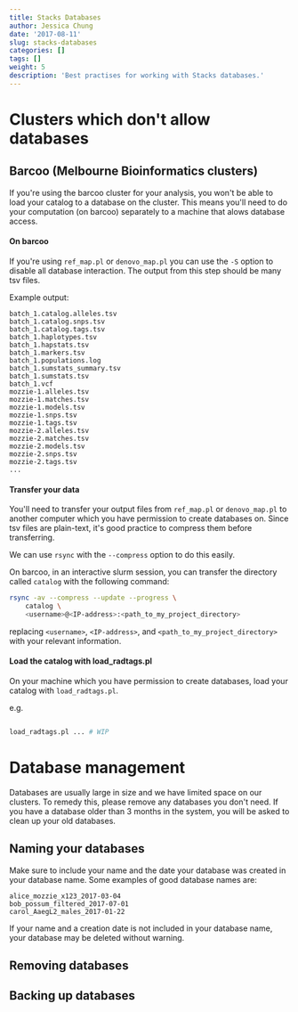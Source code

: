 ```yaml
---
title: Stacks Databases
author: Jessica Chung
date: '2017-08-11'
slug: stacks-databases
categories: []
tags: []
weight: 5
description: 'Best practises for working with Stacks databases.'
---
```


# Clusters which don't allow databases

## Barcoo (Melbourne Bioinformatics clusters)

If you're using the barcoo cluster for your analysis, you won't be able to 
load your catalog to a database on the cluster. This means you'll need to 
do your computation (on barcoo) separately to a machine that alows database
access.

#### On barcoo

If you're using `ref_map.pl` or `denovo_map.pl` you can use the `-S` option
to disable all database interaction. The output from this step should be
many tsv files.

Example output:

```text
batch_1.catalog.alleles.tsv
batch_1.catalog.snps.tsv
batch_1.catalog.tags.tsv
batch_1.haplotypes.tsv
batch_1.hapstats.tsv
batch_1.markers.tsv
batch_1.populations.log
batch_1.sumstats_summary.tsv
batch_1.sumstats.tsv
batch_1.vcf
mozzie-1.alleles.tsv
mozzie-1.matches.tsv
mozzie-1.models.tsv
mozzie-1.snps.tsv
mozzie-1.tags.tsv
mozzie-2.alleles.tsv
mozzie-2.matches.tsv
mozzie-2.models.tsv
mozzie-2.snps.tsv
mozzie-2.tags.tsv
...
```

#### Transfer your data

You'll need to transfer your output files from `ref_map.pl` or `denovo_map.pl`
to another computer which you have permission to create databases on. Since
tsv files are plain-text, it's good practice to compress them before transferring.

We can use `rsync` with the `--compress` option to do this easily.

On barcoo, in an interactive slurm session, you can transfer the directory
called `catalog` with the following command:

```sh
rsync -av --compress --update --progress \
    catalog \
    <username>@<IP-address>:<path_to_my_project_directory>
```

replacing `<username>`, `<IP-address>`, and `<path_to_my_project_directory>`
with your relevant information.

#### Load the catalog with load_radtags.pl

On your machine which you have permission to create databases, load your
catalog with `load_radtags.pl`.

e.g.
```bash

load_radtags.pl ... # WIP
```


# Database management

Databases are usually large in size and we have limited space on our clusters.
To remedy this, please remove any databases you don't need. If you have a
database older than 3 months in the system, you will be asked to clean up
your old databases.

## Naming your databases

Make sure to include your name and the date your database was created in your
database name. Some examples of good database names are:

```text
alice_mozzie_x123_2017-03-04
bob_possum_filtered_2017-07-01
carol_AaegL2_males_2017-01-22
```

If your name and a creation date is not included in your database name, your
database may be deleted without warning.

## Removing databases


## Backing up databases

